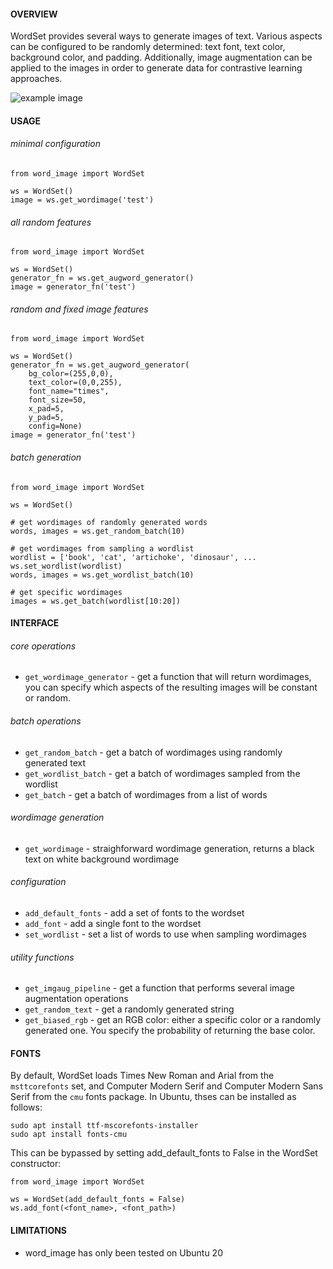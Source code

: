#### OVERVIEW
WordSet provides several ways to generate images of text. Various aspects can be configured to be randomly determined: text font, text color, background color, and padding. Additionally, image augmentation can be applied to the images in order to generate data for contrastive learning approaches.

![example image](/examples/WordSet_3_3.png)

#### USAGE
###### minimal configuration
```
from word_image import WordSet

ws = WordSet()
image = ws.get_wordimage('test')
```

###### all random features
```
from word_image import WordSet

ws = WordSet()
generator_fn = ws.get_augword_generator()
image = generator_fn('test')
```

###### random and fixed image features
```
from word_image import WordSet

ws = WordSet()
generator_fn = ws.get_augword_generator(
    bg_color=(255,0,0),
    text_color=(0,0,255),
    font_name="times",
    font_size=50,
    x_pad=5,
    y_pad=5,
    config=None)
image = generator_fn('test')
```

###### batch generation
```
from word_image import WordSet

ws = WordSet()

# get wordimages of randomly generated words
words, images = ws.get_random_batch(10)

# get wordimages from sampling a wordlist
wordlist = ['book', 'cat', 'artichoke', 'dinosaur', ...
ws.set_wordlist(wordlist)
words, images = ws.get_wordlist_batch(10)

# get specific wordimages
images = ws.get_batch(wordlist[10:20])
```


#### INTERFACE
###### core operations
- `get_wordimage_generator` - get a function that will return wordimages, you can specify which aspects of the resulting images will be constant or random.

###### batch operations
- `get_random_batch` - get a batch of wordimages using randomly generated text
- `get_wordlist_batch` - get a batch of wordimages sampled from the wordlist
- `get_batch` - get a batch of wordimages from a list of words

###### wordimage generation
- `get_wordimage` - straighforward wordimage generation, returns a black text on white background wordimage

###### configuration
- `add_default_fonts` - add a set of fonts to the wordset
- `add_font` - add a single font to the wordset
- `set_wordlist` - set a list of words to use when sampling wordimages

###### utility functions
- `get_imgaug_pipeline` - get a function that performs several image augmentation operations
- `get_random_text` - get a randomly generated string
- `get_biased_rgb` - get an RGB color: either a specific color or a randomly generated one. You specify the probability of returning the base color.



#### FONTS
By default, WordSet loads Times New Roman and Arial from the `msttcorefonts` set, and Computer Modern Serif and Computer Modern Sans Serif from the `cmu` fonts package. In Ubuntu, thses can be installed as follows:
```
sudo apt install ttf-mscorefonts-installer
sudo apt install fonts-cmu
```
This can be bypassed by setting add_default_fonts to False in the WordSet constructor:
```
from word_image import WordSet

ws = WordSet(add_default_fonts = False)
ws.add_font(<font_name>, <font_path>)
```


#### LIMITATIONS
- word_image has only been tested on Ubuntu 20
